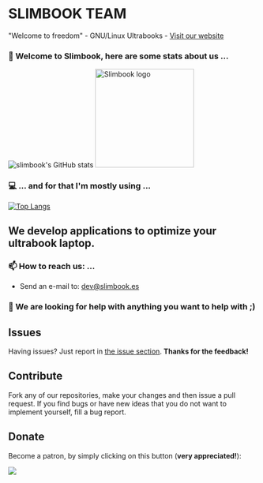 # SLIMBOOK TEAM
"Welcome to freedom" - GNU/Linux Ultrabooks - [Visit our website](https://www.slimbook.es)

### 👋 Welcome to Slimbook, here are some stats about us ...

![slimbook's GitHub stats](https://github-readme-stats.vercel.app/api?username=slimbook-team&show_icons=true&theme=dark)
 <img src="https://user-images.githubusercontent.com/89640378/191308222-b1b16e82-ca87-4414-b2e5-93f3efdbb062.png" alt="Slimbook logo" width="200" height="200"> 

### 💻 ... and for that I'm mostly using ...

[![Top Langs](https://github-readme-stats.vercel.app/api/top-langs/?username=slimbook-team&layout=compact&theme=dark)](https://github.com/slimbook)


## We develop applications to optimize your ultrabook laptop.

### 📫 How to reach us: ...
- Send an e-mail to: dev@slimbook.es
### 🤔 We are looking for help with anything you want to help with ;)

## Issues

Having issues? Just report in [the issue section](https://github.com/slimbook/slimbook/issues). **Thanks for the feedback!**

## Contribute

Fork any of our repositories, make your changes and then issue a pull request. If you find bugs or have new ideas that you do not want to implement yourself, fill a bug report.

## Donate

Become a patron, by simply clicking on this button (**very appreciated!**):

[![](https://c5.patreon.com/external/logo/become_a_patron_button.png)](https://www.patreon.com/slimbook)

